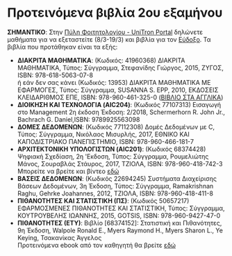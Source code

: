 # Προτεινόμενα βιβλία 2ου εξαμήνου

**ΣΗΜΑΝΤΙΚΟ**: Στην [Πύλη Φοιτητολογίου - UniTron Portal](https://sis-portal.uom.gr) δηλώνετε μαθήματα για να εξεταστείτε (8/3-19/3) και βιβλία για τον [Εύδοξο](https://eudoxus.gr/). Τα βιβλία που προτάθηκαν είναι τα εξής:

* **ΔΙΑΚΡΙΤΑ ΜΑΘΗΜΑΤΙΚΑ**: (Κωδικός: 41960368) ΔΙΑΚΡΙΤΑ ΜΑΘΗΜΑΤΙΚΑ, Τύπος: Σύγγραμμα, Στεφανίδης Γιώργος, 2015, ΖΥΓΟΣ, ISBN: 978-618-5063-07-8  
ή εάν δεν σας κάνει 
(Κωδικός: 13953) ΔΙΑΚΡΙΤΑ ΜΑΘΗΜΑΤΙΚΑ ΜΕ ΕΦΑΡΜΟΓΕΣ, Τύπος: Σύγγραμμα, SUSANNA S. EPP, 2010, ΕΚΔΟΣΕΙΣ ΚΛΕΙΔΑΡΙΘΜΟΣ ΕΠΕ, ISBN: 978-960-461-325-0 ([ΒΙΒΛΙΟ ΣΤΑ ΑΓΓΛΙΚΑ](https://vulms.vu.edu.pk/Courses/MTH202/Downloads/2Discrete%20Mathematics%20with%20Applications%20by%20Susanna%20S.%20Epp%20-%204th%20Edition.pdf))  
* **ΔΙΟΙΚΗΣΗ ΚΑΙ ΤΕΧΝΟΛΟΓΙΑ (AIC204)**: (Κωδικός 77107313) Εισαγωγή στο Management 2η έκδοση Έκδοση: 2/2018, Schermerhorn R. John Jr., Bachrach G. Daniel,ISBN: 9789925563098  
* **ΔΟΜΕΣ ΔΕΔΟΜΕΝΩΝ**: (Κωδικός 77112308) Δομές Δεδομένων με C, Τύπος: Σύγγραμμα, Νικόλαος Μισυρλής, 2017, ΕΘΝΙΚΟ ΚΑΙ ΚΑΠΟΔΙΣΤΡΙΑΚΟ ΠΑΝΕΠΙΣΤΗΜΙΟ, ISBN: 978-960-466-181-7  
* **ΑΡΧΙΤΕΚΤΟΝΙΚΗ ΥΠΟΛΟΓΙΣΤΩΝ (AIC201)**: (Κωδικός 68374428) Ψηφιακή Σχεδίαση, 2η 'Εκδοση, Τύπος: Σύγγραμμα, Ρουμελιώτης Μάνος, Σουραβλάς Στάυρος, 2017, ΤΖΙΟΛΑ, ISBN: 978-960-418-742-3  
Μπορείτε να βρείτε και βίντεο [εδώ](http://opencourses.uom.gr/courses/efarmosmenhs-plhroforikhs/607-arxitektonikh-hlektronikon-ypologiston)
* **ΒΑΣΕΙΣ ΔΕΔΟΜΕΝΩΝ**: (Κωδικός 22694245) Συστήματα Διαχείρισης Βάσεων Δεδομένων, 3η Έκδοση, Τύπος: Σύγγραμμα, Ramakrishnan Raghu, Gehrke Joahannes, 2012, ΤΖΙΟΛΑ, ISBN: 978-960-418-411-8  
* **ΠΙΘΑΝΟΤΗΤΕΣ ΚΑΙ ΣΤΑΤΙΣΤΙΚΗ (ΠΣ)**: (Κωδικός 50657217) ΕΦΑΡΜΟΣΜΕΝΕΣ ΠΙΘΑΝΟΤΗΤΕΣ ΚΑΙ ΣΤΑΤΙΣΤΙΚΗ, Τύπος: Σύγγραμμα, ΚΟΥΤΡΟΥΒΕΛΗΣ ΙΩΑΝΝΗΣ, 2015, GOTSIS, ISBN: 978-960-9427-47-0  
* **ΠΙΘΑΝΟΤΗΤΕΣ (ΕΤΥ)**: Βιβλίο [68374152]: Στατιστική και Πιθανότητες, 9η Έκδοση, Walpole Ronald E., Myers Raymond H., Myers Sharon L., Ye Keying, Τσακανίκας Άγγελος  
Προτεινόμενα ebook από τον καθηγητή θα βρείτε [εδώ](https://repository.kallipos.gr/bitstream/11419/2810/5/final_h.pdf)  
